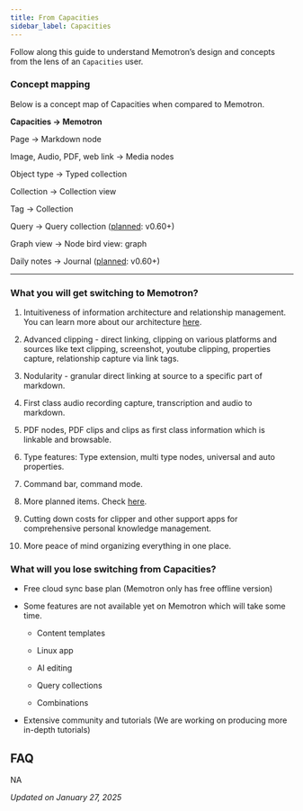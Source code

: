 ```yaml
---
title: From Capacities
sidebar_label: Capacities
---
```


Follow along this guide to understand Memotron’s design and concepts from the lens of an ```Capacities``` user.

### Concept mapping

Below is a concept map of Capacities when compared to Memotron.

**Capacities → Memotron**

Page → Markdown node

Image, Audio, PDF, web link → Media nodes

Object type → Typed collection

Collection → Collection view

Tag → Collection

Query → Query collection ([planned](../roadmap.md): v0.60+)

Graph view → Node bird view: graph

Daily notes → Journal ([planned](../roadmap.md): v0.60+)

--- 

### What you will get switching to Memotron?

1. Intuitiveness of information architecture and relationship management. You can learn more about our architecture [here](../core.md).

2. Advanced clipping - direct linking, clipping on various platforms and sources like text clipping, screenshot, youtube clipping, properties capture, relationship capture via link tags.

3. Nodularity - granular direct linking at source to a specific part of markdown.

4. First class audio recording capture, transcription and audio to markdown.

5. PDF nodes, PDF clips and clips as first class information which is linkable and browsable.

6. Type features: Type extension, multi type nodes, universal and auto properties.

7. Command bar, command mode.

8. More planned items. Check [here](../roadmap/everything-planned.md).

9. Cutting down costs for clipper and other support apps for comprehensive personal knowledge management.

10. More peace of mind organizing everything in one place.

### What will you lose switching from Capacities?

- Free cloud sync base plan (Memotron only has free offline version)

- Some features are not available yet on Memotron which will take some time.

    - Content templates

    - Linux app

    - AI editing

    - Query collections

    - Combinations

- Extensive community and tutorials (We are working on producing more in-depth tutorials)

## FAQ

NA

*Updated on January 27, 2025*
